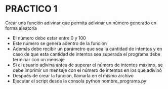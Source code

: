 # PRACTICO 1

Crear una función adivinar que permita adivinar un número generado en forma aleatoria
* El número debe estar entre 0 y 100
* Este número se genera adentro de la función
* Además debe recibir un parámetro que sea la cantidad de intentos y en caso de que esta cantidad de intentos sea superada el programa debe terminar con un mensaje
* Si el usuario adivina antes de superar el número de intentos máximo, se debe imprimir un mensaje con el número de intentos en los que adivinó
* Después de crear la función, llamarla en el mismo archivo
* Ejecutar el script desde la consola  python nombre_programa.py
